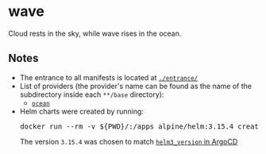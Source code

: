 # wave
Cloud rests in the sky, while wave rises in the ocean.

## Notes
- The entrance to all manifests is located at [`./entrance/`](./entrance/)
- List of providers (the provider's name can be found as the name of the subdirectory inside each `**/base` directory):
  - [`ocean`](https://github.com/metalwhale/ocean)
- Helm charts were created by running:
  <pre>
  docker run --rm -v ${PWD}/:/apps alpine/helm:3.15.4 create <b>NAME</b>
  </pre>
  The version `3.15.4` was chosen to match [`helm3_version` in ArgoCD](https://github.com/argoproj/argo-cd/blob/v2.13.2/hack/tool-versions.sh#L14)
